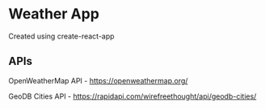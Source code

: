 # Weather App

Created using create-react-app

## APIs

OpenWeatherMap API - https://openweathermap.org/

GeoDB Cities API - https://rapidapi.com/wirefreethought/api/geodb-cities/